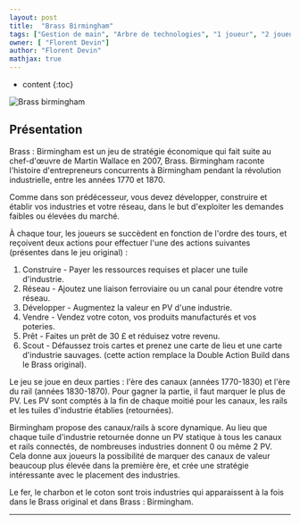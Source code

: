 ```yaml
---
layout: post
title:  "Brass Birmingham"
tags: ["Gestion de main", "Arbre de technologies", "1 joueur", "2 joueurs", "3 joueurs", "4 joueurs", "Best 3", "Best 4"]
owner: [ "Florent Devin"]
author: "Florent Devin"
mathjax: true
---
```


* content
{:toc}

![Brass birmingham](https://cf.geekdo-images.com/x3zxjr-Vw5iU4yDPg70Jgw__imagepage/img/-17KkOmxbTu2slJTabGrkO8ZW8s=/fit-in/900x600/filters:no_upscale():strip_icc()/pic3490053.jpg)


## Présentation
Brass : Birmingham est un jeu de stratégie économique qui fait suite au chef-d'œuvre de Martin Wallace en 2007, Brass. Birmingham raconte l'histoire d'entrepreneurs concurrents à Birmingham pendant la révolution industrielle, entre les années 1770 et 1870.

Comme dans son prédécesseur, vous devez développer, construire et établir vos industries et votre réseau, dans le but d'exploiter les demandes faibles ou élevées du marché.

À chaque tour, les joueurs se succèdent en fonction de l'ordre des tours, et reçoivent deux actions pour effectuer l'une des actions suivantes (présentes dans le jeu original) :

1. Construire - Payer les ressources requises et placer une tuile d'industrie.
2. Réseau - Ajoutez une liaison ferroviaire ou un canal pour étendre votre réseau.
3. Développer - Augmentez la valeur en PV d'une industrie.
4. Vendre - Vendez votre coton, vos produits manufacturés et vos poteries.
5. Prêt - Faites un prêt de 30 £ et réduisez votre revenu.
6. Scout - Défaussez trois cartes et prenez une carte de lieu et une carte d'industrie sauvages. (cette action remplace la Double Action Build dans le Brass original).

Le jeu se joue en deux parties : l'ère des canaux (années 1770-1830) et l'ère du rail (années 1830-1870). Pour gagner la partie, il faut marquer le plus de PV. Les PV sont comptés à la fin de chaque moitié pour les canaux, les rails et les tuiles d'industrie établies (retournées).

Birmingham propose des canaux/rails à score dynamique. Au lieu que chaque tuile d'industrie retournée donne un PV statique à tous les canaux et rails connectés, de nombreuses industries donnent 0 ou même 2 PV. Cela donne aux joueurs la possibilité de marquer des canaux de valeur beaucoup plus élevée dans la première ère, et crée une stratégie intéressante avec le placement des industries.

Le fer, le charbon et le coton sont trois industries qui apparaissent à la fois dans le Brass original et dans Brass : Birmingham.


---

